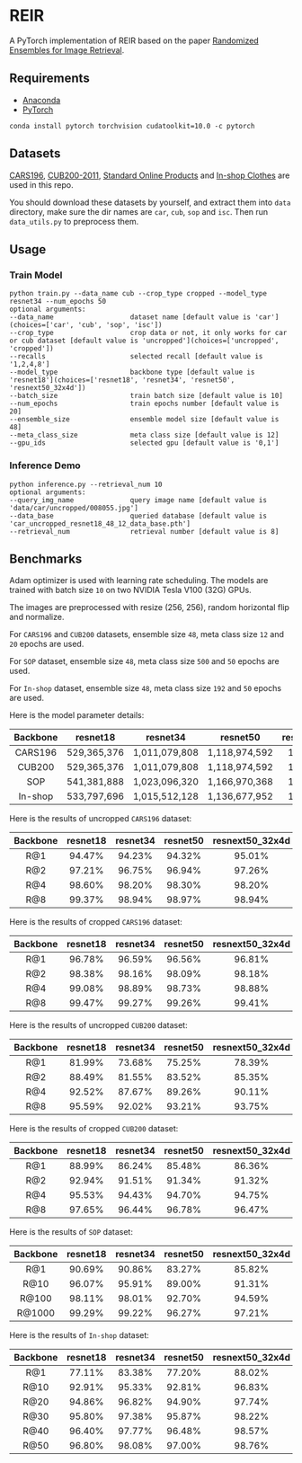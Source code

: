 # REIR
A PyTorch implementation of REIR based on the paper [Randomized Ensembles for Image Retrieval]().

## Requirements
- [Anaconda](https://www.anaconda.com/download/)
- [PyTorch](https://pytorch.org)
```
conda install pytorch torchvision cudatoolkit=10.0 -c pytorch
```

## Datasets
[CARS196](http://ai.stanford.edu/~jkrause/cars/car_dataset.html), [CUB200-2011](http://www.vision.caltech.edu/visipedia/CUB-200-2011.html), 
[Standard Online Products](http://cvgl.stanford.edu/projects/lifted_struct/) and 
[In-shop Clothes](http://mmlab.ie.cuhk.edu.hk/projects/DeepFashion/InShopRetrieval.html) are used in this repo.

You should download these datasets by yourself, and extract them into `data` directory, make sure the dir names are 
`car`, `cub`, `sop` and `isc`. Then run `data_utils.py` to preprocess them.

## Usage
### Train Model
```
python train.py --data_name cub --crop_type cropped --model_type resnet34 --num_epochs 50
optional arguments:
--data_name                   dataset name [default value is 'car'](choices=['car', 'cub', 'sop', 'isc'])
--crop_type                   crop data or not, it only works for car or cub dataset [default value is 'uncropped'](choices=['uncropped', 'cropped'])
--recalls                     selected recall [default value is '1,2,4,8']
--model_type                  backbone type [default value is 'resnet18'](choices=['resnet18', 'resnet34', 'resnet50', 'resnext50_32x4d'])
--batch_size                  train batch size [default value is 10]
--num_epochs                  train epochs number [default value is 20]
--ensemble_size               ensemble model size [default value is 48]
--meta_class_size             meta class size [default value is 12]
--gpu_ids                     selected gpu [default value is '0,1']
```

### Inference Demo
```
python inference.py --retrieval_num 10
optional arguments:
--query_img_name              query image name [default value is 'data/car/uncropped/008055.jpg']
--data_base                   queried database [default value is 'car_uncropped_resnet18_48_12_data_base.pth']
--retrieval_num               retrieval number [default value is 8]
```

## Benchmarks
Adam optimizer is used with learning rate scheduling. The models are trained with batch size `10` on two 
NVIDIA Tesla V100 (32G) GPUs.

The images are preprocessed with resize (256, 256), random horizontal flip and normalize. 

For `CARS196` and `CUB200` datasets, ensemble size `48`, meta class size `12` and `20` epochs are used. 

For `SOP` dataset, ensemble size `48`, meta class size `500` and `50` epochs are used.

For `In-shop` dataset, ensemble size `48`, meta class size `192` and `50` epochs are used.

Here is the model parameter details:
<table>
  <thead>
    <tr>
      <th>Backbone</th>
      <th>resnet18</th>
      <th>resnet34</th>
      <th>resnet50</th>
      <th>resnext50_32x4d</th>
    </tr>
  </thead>
  <tbody>
    <tr>
      <td align="center">CARS196</td>
      <td align="center">529,365,376</td>
      <td align="center">1,011,079,808</td>
      <td align="center">1,118,974,592</td>
      <td align="center">1,094,093,696</td>
    </tr>
    <tr>
      <td align="center">CUB200</td>
      <td align="center">529,365,376</td>
      <td align="center">1,011,079,808</td>
      <td align="center">1,118,974,592</td>
      <td align="center">1,094,093,696</td>
    </tr>
    <tr>
      <td align="center">SOP</td>
      <td align="center">541,381,888</td>
      <td align="center">1,023,096,320</td>
      <td align="center">1,166,970,368</td>
      <td align="center">1,142,089,472</td>
    </tr>
    <tr>
      <td align="center">In-shop</td>
      <td align="center">533,797,696</td>
      <td align="center">1,015,512,128</td>
      <td align="center">1,136,677,952</td>
      <td align="center">1,111,797,056</td>
    </tr>
  </tbody>
</table>

Here is the results of uncropped `CARS196` dataset:

<table>
  <thead>
    <tr>
      <th>Backbone</th>
      <th>resnet18</th>
      <th>resnet34</th>
      <th>resnet50</th>
      <th>resnext50_32x4d</th>
    </tr>
  </thead>
  <tbody>
    <tr>
      <td align="center">R@1</td>
      <td align="center">94.47%</td>
      <td align="center">94.23%</td>
      <td align="center">94.32%</td>
      <td align="center">95.01%</td>
    </tr>
    <tr>
      <td align="center">R@2</td>
      <td align="center">97.21%</td>
      <td align="center">96.75%</td>
      <td align="center">96.94%</td>
      <td align="center">97.26%</td>
    </tr>
    <tr>
      <td align="center">R@4</td>
      <td align="center">98.60%</td>
      <td align="center">98.20%</td>
      <td align="center">98.30%</td>
      <td align="center">98.20%</td>
    </tr>
    <tr>
      <td align="center">R@8</td>
      <td align="center">99.37%</td>
      <td align="center">98.94%</td>
      <td align="center">98.97%</td>
      <td align="center">98.94%</td>
    </tr>
  </tbody>
</table>

Here is the results of cropped `CARS196` dataset:

<table>
  <thead>
    <tr>
      <th>Backbone</th>
      <th>resnet18</th>
      <th>resnet34</th>
      <th>resnet50</th>
      <th>resnext50_32x4d</th>
    </tr>
  </thead>
  <tbody>
    <tr>
      <td align="center">R@1</td>
      <td align="center">96.78%</td>
      <td align="center">96.59%</td>
      <td align="center">96.56%</td>
      <td align="center">96.81%</td>
    </tr>
    <tr>
      <td align="center">R@2</td>
      <td align="center">98.38%</td>
      <td align="center">98.16%</td>
      <td align="center">98.09%</td>
      <td align="center">98.18%</td>
    </tr>
    </tr>
    <tr>
      <td align="center">R@4</td>
      <td align="center">99.08%</td>
      <td align="center">98.89%</td>
      <td align="center">98.73%</td>
      <td align="center">98.88%</td>
    </tr>
    <tr>
      <td align="center">R@8</td>
      <td align="center">99.47%</td>
      <td align="center">99.27%</td>
      <td align="center">99.26%</td>
      <td align="center">99.41%</td>
  </tbody>
</table>

Here is the results of uncropped `CUB200` dataset:

<table>
  <thead>
    <tr>
      <th>Backbone</th>
      <th>resnet18</th>
      <th>resnet34</th>
      <th>resnet50</th>
      <th>resnext50_32x4d</th>
    </tr>
  </thead>
  <tbody>
    <tr>
      <td align="center">R@1</td>
      <td align="center">81.99%</td>
      <td align="center">73.68%</td>
      <td align="center">75.25%</td>
      <td align="center">78.39%</td>
    </tr>
    <tr>
      <td align="center">R@2</td>
      <td align="center">88.49%</td>
      <td align="center">81.55%</td>
      <td align="center">83.52%</td>
      <td align="center">85.35%</td>
    </tr>
    <tr>
      <td align="center">R@4</td>
      <td align="center">92.52%</td>
      <td align="center">87.67%</td>
      <td align="center">89.26%</td>
      <td align="center">90.11%</td>
    </tr>
    <tr>
      <td align="center">R@8</td>
      <td align="center">95.59%</td>
      <td align="center">92.02%</td>
      <td align="center">93.21%</td>
      <td align="center">93.75%</td>
    </tr>
  </tbody>
</table>

Here is the results of cropped `CUB200` dataset:

<table>
  <thead>
    <tr>
      <th>Backbone</th>
      <th>resnet18</th>
      <th>resnet34</th>
      <th>resnet50</th>
      <th>resnext50_32x4d</th>
    </tr>
  </thead>
  <tbody>
    <tr>
      <td align="center">R@1</td>
      <td align="center">88.99%</td>
      <td align="center">86.24%</td>
      <td align="center">85.48%</td>
      <td align="center">86.36%</td>
    </tr>
    <tr>
      <td align="center">R@2</td>
      <td align="center">92.94%</td>
      <td align="center">91.51%</td>
      <td align="center">91.34%</td>
      <td align="center">91.32%</td>
    </tr>
    <tr>
      <td align="center">R@4</td>
      <td align="center">95.53%</td>
      <td align="center">94.43%</td>
      <td align="center">94.70%</td>
      <td align="center">94.75%</td>
    </tr>
    <tr>
      <td align="center">R@8</td>
      <td align="center">97.65%</td>
      <td align="center">96.44%</td>
      <td align="center">96.78%</td>
      <td align="center">96.47%</td>
    </tr>
  </tbody>
</table>

Here is the results of `SOP` dataset:

<table>
  <thead>
    <tr>
      <th>Backbone</th>
      <th>resnet18</th>
      <th>resnet34</th>
      <th>resnet50</th>
      <th>resnext50_32x4d</th>
    </tr>
  </thead>
  <tbody>
    <tr>
      <td align="center">R@1</td>
      <td align="center">90.69%</td>
      <td align="center">90.86%</td>
      <td align="center">83.27%</td>
      <td align="center">85.82%</td>
    </tr>
    <tr>
      <td align="center">R@10</td>
      <td align="center">96.07%</td>
      <td align="center">95.91%</td>
      <td align="center">89.00%</td>
      <td align="center">91.31%</td>
    </tr>
    <tr>
      <td align="center">R@100</td>
      <td align="center">98.11%</td>
      <td align="center">98.01%</td>
      <td align="center">92.70%</td>
      <td align="center">94.59%</td>
    </tr>
    <tr>
      <td align="center">R@1000</td>
      <td align="center">99.29%</td>
      <td align="center">99.22%</td>
      <td align="center">96.27%</td>
      <td align="center">97.21%</td>
    </tr>
  </tbody>
</table>

Here is the results of `In-shop` dataset:

<table>
  <thead>
    <tr>
      <th>Backbone</th>
      <th>resnet18</th>
      <th>resnet34</th>
      <th>resnet50</th>
      <th>resnext50_32x4d</th>
    </tr>
  </thead>
  <tbody>
    <tr>
      <td align="center">R@1</td>
      <td align="center">77.11%</td>
      <td align="center">83.38%</td>
      <td align="center">77.20%</td>
      <td align="center">88.02%</td>
    </tr>
    <tr>
      <td align="center">R@10</td>
      <td align="center">92.91%</td>
      <td align="center">95.33%</td>
      <td align="center">92.81%</td>
      <td align="center">96.83%</td>
    </tr>
    <tr>
      <td align="center">R@20</td>
      <td align="center">94.86%</td>
      <td align="center">96.82%</td>
      <td align="center">94.90%</td>
      <td align="center">97.74%</td>
    </tr>
    <tr>
      <td align="center">R@30</td>
      <td align="center">95.80%</td>
      <td align="center">97.38%</td>
      <td align="center">95.87%</td>
      <td align="center">98.22%</td>
    </tr>
    <tr>
      <td align="center">R@40</td>
      <td align="center">96.40%</td>
      <td align="center">97.77%</td>
      <td align="center">96.48%</td>
      <td align="center">98.57%</td>
    </tr>
    <tr>
      <td align="center">R@50</td>
      <td align="center">96.80%</td>
      <td align="center">98.08%</td>
      <td align="center">97.00%</td>
      <td align="center">98.76%</td>
    </tr>
  </tbody>
</table>

